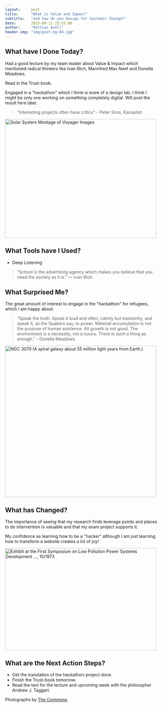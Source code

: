 ```yaml
---
layout:     post
title:      "What is Value and Impact"
subtitle:   "and how do you Design for Systemic Change?"
date:       2015-09-11 23:55:00
author:     "Mattias Axell"
header-img: "img/post-bg-04.jpg"
---
```


<h2 class="section-heading">What have I Done Today?</h2>

<p>Had a good lecture by my team leader about Value & Impact which mentioned radical thinkers like Ivan Illich, Mannfred Max Neef and Donella Meadows.</p>

<p>Read in the Trust-book.</p>

<p>Engaged in a "hackathon" which I think is more of a design lab. I think I might be only one working on something completely digital. Will post the result here later.</p>

<blockquote>"Interesting projects often have critics" - Peter Sims, Kaospilot</blockquote>

<a data-flickr-embed="true"  href="https://www.flickr.com/photos/nasacommons/16468742056/in/photolist-r6hBfy-5tRDnx-ouhruh-oettGU-ow3ct2-owjjZM-oeNYZ3-owgMDS-bk3Evu-amKdAA-ovHsE5-oukzf1-owd6Ju-oetmr2-oxMEv8-oeXMan-owpYKU-ou7H4i-owgsn5-oy431n-ougmXd-ovKFJp-oeJu3d-owhuvw-oeNVDf-oeJkCP-otTEgL-oucbTU-ovRzPk-oeTxkg-oeJsk5-ow75ho-oxYPNe-oeJ6fS-oeJ6CA-owcexL-ovWU9T-owe3a4-ouc9TS-owcfJ3-oeJ6NW-oucbqE-oeK8L8-owcdL5-ovTLgW-ougmJh-oeqNvc-ovPY4w-ow3bak-oeUvqA" title="Solar System Montage of Voyager Images"><img src="https://farm8.staticflickr.com/7389/16468742056_cf8567a165.jpg" width="500" height="393" alt="Solar System Montage of Voyager Images"></a><script async src="//embedr.flickr.com/assets/client-code.js" charset="utf-8"></script>

<h2 class="section-heading">What Tools have I Used?</h2>

- Deep Listening

<blockquote>“School is the advertising agency which makes you believe that you need the society as it is.” ― Ivan Illich</blockquote>

<h2 class="section-heading">What Surprised Me?</h2>

<p>The great amount of interest to engage in the "hackathon" for refugees, which I am happy about.</p>

<blockquote>“Speak the truth. Speak it loud and often, calmly but insistently, and speak it, as the Quakers say, to power. Material accumulation is not the purpose of human existence. All growth is not good. The environment is a necessity, not a luxury. There is such a thing as enough.” - Donella Meadows</blockquote>

<a data-flickr-embed="true"  href="https://www.flickr.com/photos/smithsonian/2940658669/in/photolist-5tRDnx-ouhruh-oettGU-ow3ct2-owjjZM-oeNYZ3-owgMDS-bk3Evu-amKdAA-ovHsE5-oukzf1-owd6Ju-oetmr2-oxMEv8-oeXMan-owpYKU-ou7H4i-owgsn5-oy431n-ougmXd-ovKFJp-oeJu3d-owhuvw-oeNVDf-oeJkCP-otTEgL-oucbTU-ovRzPk-oeTxkg-oeJsk5-ow75ho-oxYPNe-oeJ6fS-oeJ6CA-owcexL-ovWU9T-owe3a4-ouc9TS-owcfJ3-oeJ6NW-oucbqE-oeK8L8-owcdL5-ovTLgW-ougmJh-oeqNvc-ovPY4w-ow3bak-oeUvqA-oeVuL4" title="NGC 3079 (A spiral galaxy about 55 million light years from Earth.)"><img src="https://farm4.staticflickr.com/3010/2940658669_16b3346eb2.jpg" width="499" height="500" alt="NGC 3079 (A spiral galaxy about 55 million light years from Earth.)"></a><script async src="//embedr.flickr.com/assets/client-code.js" charset="utf-8"></script>

<h2 class="section-heading">What has Changed?</h2>

<p>The importance of seeing that my research finds leverage points and places to do intervention is valuable and that my exam project supports it.</p>

<p>My confidence as learning how to be a "hacker" although I am just learning how to transform a website creates a lot of joy!</p>

<a data-flickr-embed="true"  href="https://www.flickr.com/photos/usnationalarchives/3928197459/in/photolist-6Z83fp-i6AHfB-q5DNqc-5tRFLP-fq3e1j-jYXWCv-jYY7Jn-fpBqGa-r6hBfy-6WV5Dn-h6gg2j-fqCRPQ-fqCRLf-jYZkY7-evQzTi-wtUu2b-8XL4Ux-fqoKgX-oeVBTx-owqohr-fq18wE-ovQr5A-oxZdde-owq4Nx-oeSP5A-pW6d94-oenDXg-ovQBQ3-odntBJ-ocUp6G-qX1abZ-oun7E9-ouhruh-oeT64u-ougsxb-oy881p-oeSZZT-owpZxL-oeu4b9-ovZpPp-owAWXV-oePab6-ow2cSF-osQk5S-ow7hzQ-ouhs93-odnDCo-owivQr-ow6Tnh-ow3bQi" title="Exhibit at the First Symposium on Low Pollution Power Systems Development ..., 10/1973"><img src="https://farm4.staticflickr.com/3432/3928197459_7c767a0c1b.jpg" width="500" height="337" alt="Exhibit at the First Symposium on Low Pollution Power Systems Development ..., 10/1973"></a><script async src="//embedr.flickr.com/assets/client-code.js" charset="utf-8"></script>

<h2 class="section-heading">What are the Next Action Steps?</h2>

- Get the translation of the hackathon-project done.
- Finish the Trust-book tomorrow.
- Read the text for the lecture and upcoming week with the philosopher Andrew J. Taggart. 

Photographs by <a href="https://www.flickr.com/commons">The Commons</a>.
